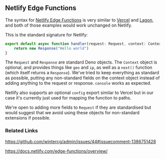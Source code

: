 ## Netlify Edge Functions

The syntax for [Netlify Edge Functions](https://docs.netlify.com/edge-functions/overview/) is very similar to [Vercel](./vercel.md) and [Lagon](./lagon.md), and both of those examples would work unchanged on Netlify.

This is the standard signature for Netlify:

```ts
export default async function handler(request: Request, context: Context) {
    return new Response("Hello world")
}
```

The `Request` and `Response` are standard Deno objects. The `Context` object is optional, and provides things like `geo` and `ip`, as well as a `next()` function (which itself returns a `Response`). We've tried to keep everything as standard as possible, putting any non-standard fields on the context object instead of adding anything to the request or response. `console` works as expected.

Netlify also supports an optional `config` export similar to Vercel but in our case it's currently just used for mapping the function to paths.

We're open to adding more fields to `Request` if they are standardised but would suggest that we avoid using these objects for non-standard extensions if possible.


### Related Links

https://github.com/wintercg/admin/issues/44#issuecomment-1386751428

https://docs.netlify.com/edge-functions/overview/
